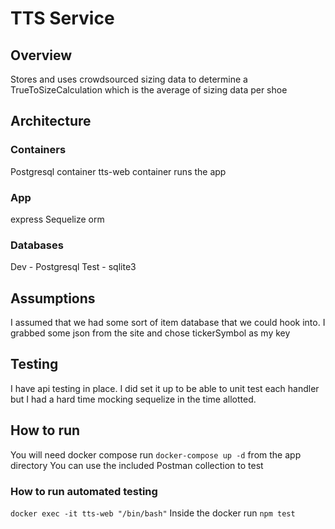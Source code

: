 # TTS Service

## Overview
Stores and uses crowdsourced sizing data to determine a TrueToSizeCalculation which is the average of sizing data per shoe

## Architecture
### Containers
Postgresql container
tts-web container runs the app

### App
express
Sequelize orm

### Databases
Dev - Postgresql
Test - sqlite3

## Assumptions
I assumed that we had some sort of item database that we could hook into.
I grabbed some json from the site and chose tickerSymbol as my key

## Testing
I have api testing in place. I did set it up to be able to unit test each handler but I had a hard time mocking sequelize in the time allotted.

## How to run
You will need docker compose
run `docker-compose up -d` from the app directory
You can use the included Postman collection to test

### How to run automated testing
`docker exec -it tts-web "/bin/bash"`
Inside the docker run `npm test`